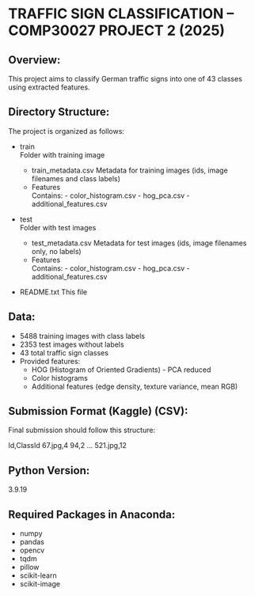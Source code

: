 TRAFFIC SIGN CLASSIFICATION – COMP30027 PROJECT 2 (2025)
=========================================================

Overview:
---------
This project aims to classify German traffic signs into one of 43 classes using extracted features. 


Directory Structure:
--------------------
The project is organized as follows:



- train\
    Folder with training image
	- train_metadata.csv
    		Metadata for training images (ids, image filenames and class labels)
	- Features\
    		Contains:
      		- color_histogram.csv
      		- hog_pca.csv
      		- additional_features.csv


- test\
    Folder with test images 
	- test_metadata.csv
    		Metadata for test images (ids, image filenames only, no labels)
	- Features\
    		Contains:
      		- color_histogram.csv
      		- hog_pca.csv
      		- additional_features.csv

- README.txt
    This file

Data:
-----
- 5488 training images with class labels
- 2353 test images without labels
- 43 total traffic sign classes
- Provided features:
    * HOG (Histogram of Oriented Gradients) - PCA reduced
    * Color histograms
    * Additional features (edge density, texture variance, mean RGB)


Submission Format (Kaggle) (CSV):
------------------------
Final submission should follow this structure:

Id,ClassId
67.jpg,4
94,2
...
521.jpg,12


## Python Version:
3.9.19

## Required Packages in Anaconda:
- numpy
- pandas
- opencv
- tqdm
- pillow
- scikit-learn
- scikit-image
